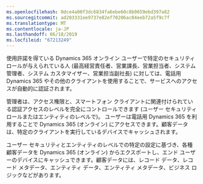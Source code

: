 ```yaml
---
ms.openlocfilehash: 0dce4a00f3dc6834fa6ebe60c8b0659ebd397a82
ms.sourcegitcommit: ad203331ee9737e82ef70206ac04eeb72a5f9c7f
ms.translationtype: MT
ms.contentlocale: ja-JP
ms.lasthandoff: 06/18/2019
ms.locfileid: "67213249"
---
```

使用許諾を得ている Dynamics 365 オンライン ユーザーで特定のセキュリティ ロールが与えられている人 (最高経営責任者、営業課長、営業担当者、システム管理者、システム カスタマイザー、営業担当副社長) に対しては、電話用 Dynamics 365 やその他のクライアントを使用することで、サービスへのアクセスが自動的に認証されます。  
  
 管理者は、アクセス権限と、スマートフォン クライアントに関連付けられている認証アクセスのレベルを完全にコントロールできます (ユーザー セキュリティ ロールまたはエンティティのレベルで)。 ユーザーは電話用 Dynamics 365 を利用することで Dynamics 365 (オンライン) にアクセスできます。顧客データは、特定のクライアントを実行しているデバイスでキャッシュされます。  
  
 ユーザー セキュリティとエンティティのレベルでの特定の設定に基づき、各種顧客データを Dynamics 365 (オンライン) からエクスポートし、エンド ユーザーのデバイスにキャッシュできます。顧客データには、レコード データ、レコード メタデータ、エンティティ データ、エンティティ メタデータ、ビジネス ロジックなどがあります。